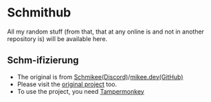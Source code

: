 # Schmithub
All my random stuff (from that, that at any online is and not in another repository is) will be available here.

## Schm-ifizierung
- The original is from [Schmikee(Discord)](https://discord.com/channels/@me/1170005277177819136)/[mikee.dev(GitHub)](https://gist.github.com/KMikeeU/)
- Please visit the [original project](https://gist.github.com/KMikeeU/c31d4a883ce6938e5c3bb9ae1fcf4fa9/raw/8a7a5bd96c4247ac943296c0de990e66da30d696/schm-ify.user.js) too.
- To use the project, you need [Tampermonkey](https://www.tampermonkey.net)
